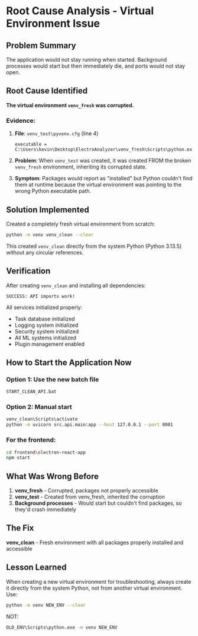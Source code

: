 # Root Cause Analysis - Virtual Environment Issue

## Problem Summary
The application would not stay running when started. Background processes would start but then immediately die, and ports would not stay open.

## Root Cause Identified

**The virtual environment `venv_fresh` was corrupted.**

### Evidence:
1. **File**: `venv_test\pyvenv.cfg` (line 4)
   ```
   executable = C:\Users\kevin\Desktop\ElectroAnalyzer\venv_fresh\Scripts\python.exe
   ```

2. **Problem**: When `venv_test` was created, it was created FROM the broken `venv_fresh` environment, inheriting its corrupted state.

3. **Symptom**: Packages would report as "installed" but Python couldn't find them at runtime because the virtual environment was pointing to the wrong Python executable path.

## Solution Implemented

Created a completely fresh virtual environment from scratch:

```bash
python -m venv venv_clean --clear
```

This created `venv_clean` directly from the system Python (Python 3.13.5) without any circular references.

## Verification

After creating `venv_clean` and installing all dependencies:

```
SUCCESS: API imports work!
```

All services initialized properly:
- Task database initialized
- Logging system initialized
- Security system initialized
- All ML systems initialized
- Plugin management enabled

## How to Start the Application Now

### Option 1: Use the new batch file
```bash
START_CLEAN_API.bat
```

### Option 2: Manual start
```bash
venv_clean\Scripts\activate
python -m uvicorn src.api.main:app --host 127.0.0.1 --port 8001
```

### For the frontend:
```bash
cd frontend\electron-react-app
npm start
```

## What Was Wrong Before

1. **venv_fresh** - Corrupted, packages not properly accessible
2. **venv_test** - Created from venv_fresh, inherited the corruption
3. **Background processes** - Would start but couldn't find packages, so they'd crash immediately

## The Fix

**venv_clean** - Fresh environment with all packages properly installed and accessible

## Lesson Learned

When creating a new virtual environment for troubleshooting, always create it directly from the system Python, not from another virtual environment. Use:

```bash
python -m venv NEW_ENV --clear
```

NOT:

```bash
OLD_ENV\Scripts\python.exe -m venv NEW_ENV
```
